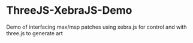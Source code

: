 # ThreeJS-XebraJS-Demo
 Demo of interfacing max/msp patches using xebra.js for control and with three.js to generate art
